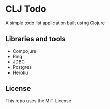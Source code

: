 # CLJ Todo

A simple todo list application built using Clojure

## Libraries and tools

- Compojure
- Ring
- JDBC
- Postgres
- Heroku

## License

This repo uses the MIT License
